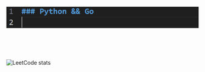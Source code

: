 ![uhm](./.a/image.png)

<br><br><br>

![LeetCode stats](https://leetcode-badge-sage.vercel.app/badge/OWLYyEhheG?theme=neutral)
